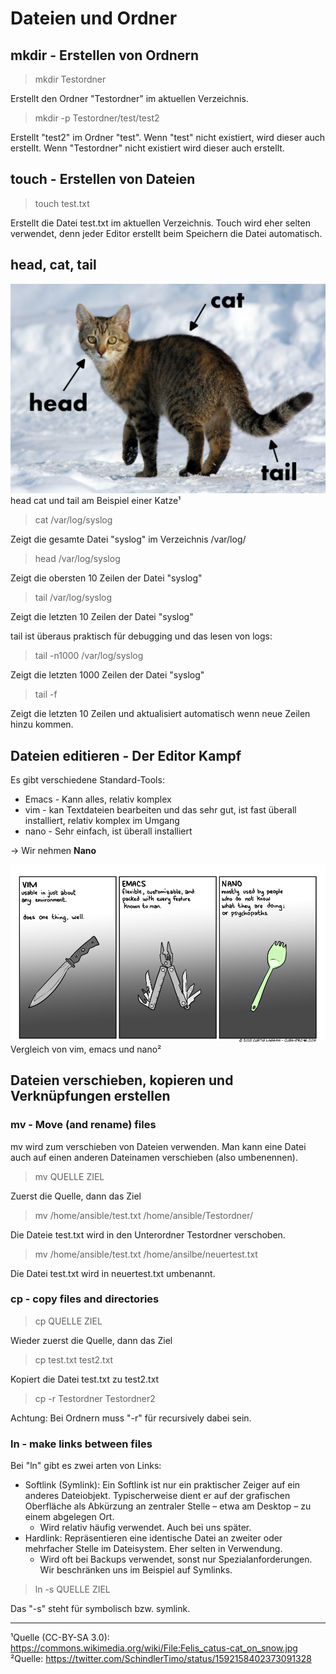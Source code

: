 # Dateien und Ordner

## mkdir - Erstellen von Ordnern

> mkdir Testordner

Erstellt den Ordner "Testordner" im aktuellen Verzeichnis.

> mkdir -p Testordner/test/test2

Erstellt "test2" im Ordner "test". Wenn "test" nicht existiert, wird dieser auch erstellt. Wenn "Testordner" nicht existiert wird dieser auch erstellt.

## touch - Erstellen von Dateien

> touch test.txt

Erstellt die Datei test.txt im aktuellen Verzeichnis. Touch wird eher selten verwendet, denn jeder Editor erstellt beim Speichern die Datei automatisch.

## head, cat, tail

![](images/Felis_catus-cat_on_snow.jpg)
head cat und tail am Beispiel einer Katze¹

> cat /var/log/syslog

Zeigt die gesamte Datei "syslog" im Verzeichnis /var/log/

> head /var/log/syslog

Zeigt die obersten 10 Zeilen der Datei "syslog"

> tail /var/log/syslog

Zeigt die letzten 10 Zeilen der Datei "syslog"

tail ist überaus praktisch für debugging und das lesen von logs:

> tail -n1000 /var/log/syslog

Zeigt die letzten 1000 Zeilen der Datei "syslog"

> tail -f

Zeigt die letzten 10 Zeilen und aktualisiert automatisch wenn neue Zeilen hinzu kommen.

## Dateien editieren - Der Editor Kampf

Es gibt verschiedene Standard-Tools:

- Emacs - Kann alles, relativ komplex
- vim - kan Textdateien bearbeiten und das sehr gut, ist fast überall installiert, relativ komplex im Umgang
- nano - Sehr einfach, ist überall installiert

-> Wir nehmen **Nano**

![](images/vim.png)
Vergleich von vim, emacs und nano²

## Dateien verschieben, kopieren und Verknüpfungen erstellen

### mv - Move (and rename) files

mv wird zum verschieben von Dateien verwenden. Man kann eine Datei auch auf einen anderen Dateinamen verschieben (also umbenennen).

> mv QUELLE ZIEL

Zuerst die Quelle, dann das Ziel

> mv /home/ansible/test.txt /home/ansible/Testordner/

Die Dateie test.txt wird in den Unterordner Testordner verschoben.

> mv /home/ansible/test.txt /home/ansilbe/neuertest.txt

Die Datei test.txt wird in neuertest.txt umbenannt.

### cp - copy files and directories

> cp QUELLE ZIEL

Wieder zuerst die Quelle, dann das Ziel

> cp test.txt test2.txt

Kopiert die Datei test.txt zu test2.txt

> cp -r Testordner Testordner2

Achtung: Bei Ordnern muss "-r" für recursively dabei sein.

### ln - make links between files

Bei "ln" gibt es zwei arten von Links:

- Softlink (Symlink): Ein Softlink ist nur ein praktischer Zeiger auf ein anderes Dateiobjekt. Typischerweise dient er auf der grafischen Oberfläche als Abkürzung an zentraler Stelle – etwa am Desktop – zu einem abgelegen Ort.
    - Wird relativ häufig verwendet. Auch bei uns später. 
- Hardlink: Repräsentieren eine identische Datei an zweiter oder mehrfacher Stelle im Dateisystem. Eher selten in Verwendung.
    - Wird oft bei Backups verwendet, sonst nur Spezialanforderungen. Wir beschränken uns im Beispiel auf Symlinks.

> ln -s QUELLE ZIEL

Das "-s" steht für symbolisch bzw. symlink.

-----
¹Quelle (CC-BY-SA 3.0): https://commons.wikimedia.org/wiki/File:Felis_catus-cat_on_snow.jpg
²Quelle: https://twitter.com/SchindlerTimo/status/1592158402373091328